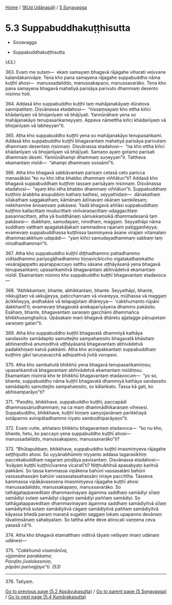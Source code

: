 
[Home](/) / [18Ud Udānapāḷi](...md) / [5 Soṇavagga](../18Ud/5.md)

# 5.3 Suppabuddhakuṭṭhisutta

* Soṇavagga

* Suppabuddhakuṭṭhisutta

(43.)

363\. Evaṃ me sutaṃ—  ekaṃ samayaṃ bhagavā rājagahe viharati veḷuvane kalandakanivāpe. Tena kho pana samayena rājagahe suppabuddho nāma kuṭṭhī ahosi—  manussadaliddo, manussakapaṇo, manussavarāko. Tena kho pana samayena bhagavā mahatiyā parisāya parivuto dhammaṃ desento nisinno hoti.

364\. Addasā kho suppabuddho kuṭṭhī taṃ mahājanakāyaṃ dūratova sannipatitaṃ. Disvānassa etadahosi—  “nissaṃsayaṃ kho ettha kiñci khādanīyaṃ vā bhojanīyaṃ vā bhājīyati. Yannūnāhaṃ yena so mahājanakāyo tenupasaṅkameyyaṃ. Appeva nāmettha kiñci khādanīyaṃ vā bhojanīyaṃ vā labheyyan”ti.

365\. Atha kho suppabuddho kuṭṭhī yena so mahājanakāyo tenupasaṅkami. Addasā kho suppabuddho kuṭṭhī bhagavantaṃ mahatiyā parisāya parivutaṃ dhammaṃ desentaṃ nisinnaṃ. Disvānassa etadahosi—  “na kho ettha kiñci khādanīyaṃ vā bhojanīyaṃ vā bhājīyati. Samaṇo ayaṃ gotamo parisati dhammaṃ deseti. Yannūnāhampi dhammaṃ suṇeyyan”ti. Tattheva ekamantaṃ nisīdi—  “ahampi dhammaṃ sossāmī”ti.

366\. Atha kho bhagavā sabbāvantaṃ parisaṃ cetasā ceto paricca manasākāsi “ko nu kho idha bhabbo dhammaṃ viññātun”ti? Addasā kho bhagavā suppabuddhaṃ kuṭṭhiṃ tassaṃ parisāyaṃ nisinnaṃ. Disvānassa etadahosi—  “ayaṃ kho idha bhabbo dhammaṃ viññātun”ti. Suppabuddhaṃ kuṭṭhiṃ ārabbha anupubbiṃ kathaṃ kathesi, seyyathidaṃ—  dānakathaṃ sīlakathaṃ saggakathaṃ; kāmānaṃ ādīnavaṃ okāraṃ saṃkilesaṃ; nekkhamme ānisaṃsaṃ pakāsesi. Yadā bhagavā aññāsi suppabuddhaṃ kuṭṭhiṃ kallacittaṃ muducittaṃ vinīvaraṇacittaṃ udaggacittaṃ pasannacittaṃ, atha yā buddhānaṃ sāmukkaṃsikā dhammadesanā taṃ pakāsesi—  dukkhaṃ, samudayaṃ, nirodhaṃ, maggaṃ. Seyyathāpi nāma suddhaṃ vatthaṃ apagatakāḷakaṃ sammadeva rajanaṃ paṭiggaṇheyya; evamevaṃ suppabuddhassa kuṭṭhissa tasmiṃyeva āsane virajaṃ vītamalaṃ dhammacakkhuṃ udapādi—  “yaṃ kiñci samudayadhammaṃ sabbaṃ taṃ nirodhadhamman”ti.

367\. Atha kho suppabuddho kuṭṭhī diṭṭhadhammo pattadhammo viditadhammo pariyogāḷhadhammo tiṇṇavicikiccho vigatakathaṃkatho vesārajjappatto aparappaccayo satthu sāsane uṭṭhāyāsanā yena bhagavā tenupasaṅkami; upasaṅkamitvā bhagavantaṃ abhivādetvā ekamantaṃ nisīdi. Ekamantaṃ nisinno kho suppabuddho kuṭṭhī bhagavantaṃ etadavoca—

368\. “Abhikkantaṃ, bhante, abhikkantaṃ, bhante. Seyyathāpi, bhante, nikkujjitaṃ vā ukkujjeyya, paṭicchannaṃ vā vivareyya, mūḷhassa vā maggaṃ ācikkheyya, andhakāre vā telapajjotaṃ dhāreyya—  ‘cakkhumanto rūpāni dakkhantī’ti; evamevaṃ bhagavatā anekapariyāyena dhammo pakāsito. Esāhaṃ, bhante, bhagavantaṃ saraṇaṃ gacchāmi dhammañca bhikkhusaṃghañca. Upāsakaṃ maṃ bhagavā dhāretu ajjatagge pāṇupetaṃ saraṇaṃ gatan”ti.

369\. Atha kho suppabuddho kuṭṭhī bhagavatā dhammiyā kathāya sandassito samādapito samuttejito sampahaṃsito bhagavatā bhāsitaṃ abhinanditvā anumoditvā uṭṭhāyāsanā bhagavantaṃ abhivādetvā padakkhiṇaṃ katvā pakkāmi. Atha kho acirapakkantaṃ suppabuddhaṃ kuṭṭhiṃ gāvī taruṇavacchā adhipatitvā jīvitā voropesi.

370\. Atha kho sambahulā bhikkhū yena bhagavā tenupasaṅkamiṃsu; upasaṅkamitvā bhagavantaṃ abhivādetvā ekamantaṃ nisīdiṃsu. Ekamantaṃ nisinnā kho te bhikkhū bhagavantaṃ etadavocuṃ—  “yo so, bhante, suppabuddho nāma kuṭṭhī bhagavatā dhammiyā kathāya sandassito samādapito samuttejito sampahaṃsito, so kālaṅkato. Tassa kā gati, ko abhisamparāyo”ti?

371\. “Paṇḍito, bhikkhave, suppabuddho kuṭṭhī; paccapādi dhammassānudhammaṃ; na ca maṃ dhammādhikaraṇaṃ vihesesi. Suppabuddho, bhikkhave, kuṭṭhī tiṇṇaṃ saṃyojanānaṃ parikkhayā sotāpanno avinipātadhammo niyato sambodhiparāyaṇo”ti.

372\. Evaṃ vutte, aññataro bhikkhu bhagavantaṃ etadavoca—  “ko nu kho, bhante, hetu, ko paccayo yena suppabuddho kuṭṭhī ahosi—  manussadaliddo, manussakapaṇo, manussavarāko”ti?

373\. “Bhūtapubbaṃ, bhikkhave, suppabuddho kuṭṭhī imasmiṃyeva rājagahe seṭṭhiputto ahosi. So uyyānabhūmiṃ niyyanto addasa tagarasikhiṃ paccekabuddhaṃ nagaraṃ piṇḍāya pavisantaṃ. Disvānassa etadahosi—  ‘kvāyaṃ kuṭṭhī kuṭṭhicīvarena vicaratī’ti? Niṭṭhubhitvā apasabyato karitvā pakkāmi. So tassa kammassa vipākena bahūni vassasatāni bahūni vassasahassāni bahūni vassasatasahassāni niraye paccittha. Tasseva kammassa vipākāvasesena imasmiṃyeva rājagahe kuṭṭhī ahosi manussadaliddo, manussakapaṇo, manussavarāko. So tathāgatappaveditaṃ dhammavinayaṃ āgamma saddhaṃ samādiyi sīlaṃ samādiyi sutaṃ samādiyi cāgaṃ samādiyi paññaṃ samādiyi. So tathāgatappaveditaṃ dhammavinayaṃ āgamma saddhaṃ samādiyitvā sīlaṃ samādiyitvā sutaṃ samādiyitvā cāgaṃ samādiyitvā paññaṃ samādiyitvā kāyassa bhedā paraṃ maraṇā sugatiṃ saggaṃ lokaṃ upapanno devānaṃ tāvatiṃsānaṃ sahabyataṃ. So tattha aññe deve atirocati vaṇṇena ceva yasasā cā”ti.

374\. Atha kho bhagavā etamatthaṃ viditvā tāyaṃ velāyaṃ imaṃ udānaṃ udānesi—

375\. _“Cakkhumā visamānīva,_  
_vijjamāne parakkame;_  
_Paṇḍito jīvalokasmiṃ,_  
_pāpāni parivajjaye”ti. (53)_  


---

376\. Tatiyaṃ.



[Go to previous page (5.2 Appāyukasutta)](5.2.md) / [Go to parent page (5 Soṇavagga)](../18Ud/5.md) / [Go to next page (5.4 Kumārakasutta)](5.4.md)


